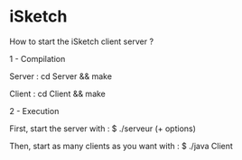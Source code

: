 iSketch
=======

How to start the iSketch client server ?

1 - Compilation

Server : cd Server && make

Client : cd Client && make

2 - Execution
 
First, start the server with :
$ ./serveur (+ options)

Then, start as many clients as you want with :
$ ./java Client